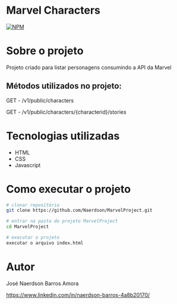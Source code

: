 # Marvel Characters
[![NPM](https://img.shields.io/npm/l/react)](https://github.com/Naerdson/MarvelProject/blob/master/LICENSE) 

# Sobre o projeto

Projeto criado para listar personagens consumindo a API da Marvel

## Métodos utilizados no projeto:

GET - /v1/public/characters

GET - /v1/public/characters/{characterid}/stories

# Tecnologias utilizadas
- HTML
- CSS
- Javascript

# Como executar o projeto

```bash
# clonar repositório
git clone https://github.com/Naerdson/MarvelProject.git

# entrar na pasta do projeto MarvelProject
cd MarvelProject

# executar o projeto
executar o arquivo index.html
```

# Autor

José Naerdson Barros Amora

https://www.linkedin.com/in/naerdson-barros-4a8b20170/


